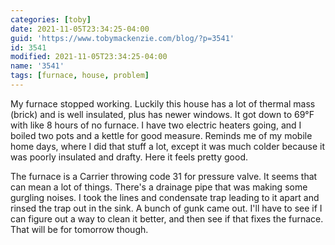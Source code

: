 ```yaml
---
categories: [toby]
date: 2021-11-05T23:34:25-04:00
guid: 'https://www.tobymackenzie.com/blog/?p=3541'
id: 3541
modified: 2021-11-05T23:34:25-04:00
name: '3541'
tags: [furnace, house, problem]
---
```


My furnace stopped working.  Luckily this house has a lot of thermal mass (brick) and is well insulated, plus has newer windows.<!--more-->  It got down to 69°F with like 8 hours of no furnace.  I have two electric heaters going, and I boiled two pots and a kettle for good measure.  Reminds me of my mobile home days, where I did that stuff a lot, except it was much colder because it was poorly insulated and drafty.  Here it feels pretty good.

The furnace is a Carrier throwing code 31 for pressure valve.  It seems that can mean a lot of things.  There's a drainage pipe that was making some gurgling noises.  I took the lines and condensate trap leading to it apart and rinsed the trap out in the sink.  A bunch of gunk came out.  I'll have to see if I can figure out a way to clean it better, and then see if that fixes the furnace.  That will be for tomorrow though.
